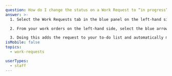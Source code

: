 ```yaml
---
question: How do I change the status on a Work Request to “in progress”?
answer: >-
  1. Select the Work Requests tab in the blue panel on the left-hand side. 

  2. From your work orders on the left-hand side, select the blue arrow on the request that you would like to mark “in progress.” 

  3. Doing this adds the request to your to-do list and automatically marks it as “in progress.”
isMobile: false
topics:
  - work-requests

userTypes:
  - staff
---
```

